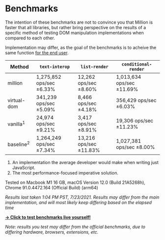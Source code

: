 # Benchmarks

The intention of these benchmarks are not to convince you that Million is faster that all libraries, but rather bring perspective on the results of a specific method of testing DOM manipulation implementations when compared to each other.

Implementation may differ, as the goal of the benchmarks is to acheive the same function <u>for the end user</u>.

| Method               | `text-interop`           | `list-render`          | `conditional-render`      |
| -------------------- | ------------------------ | ---------------------- | ------------------------- |
| million              | 1,275,852 ops/sec ±6.33% | 12,262 ops/sec ±8.60%  | 1,013,634 ops/sec ±11.69% |
| virtual-dom          | 341,239 ops/sec ±5.09%   | 8,466 ops/sec ±4.18%   | 356,429 ops/sec ±6.03%    |
| vanilla<sup>1</sup>  | 24,974 ops/sec ±9.21%    | 3,417 ops/sec ±8.91%   | 19,306 ops/sec ±11.23%    |
| baseline<sup>2</sup> | 1,264,249 ops/sec ±7.34% | 13,216 ops/sec ±11.83% | 1,027,381 ops/sec ±8.00%  |

1. An implementation the average developer would make when writing just JavaScript.
2. The most performance-focused imperative solution.

Tested on Macbook M1 16 GB, macOS Version 12.0 (Build 21A5268h), Chrome 91.0.4472.164 (Official Build) (arm64)

_Results last taken 1:04 PM PST, 7/23/2021. Results may differ from the main implementation, and will most likely keep differing based on the elapsed time_

[**→ Click to test benchmarks live yourself!**](https://million-benchmarks.netlify.app/)

_Note: results you test may differ from the official benchmarks, due to differing hardware, browsers, extensions, etc._
